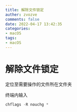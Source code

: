 ```yaml
---
title: 解除文件锁定
auther: zvozve
comments: false
date: 2022-04-17 13:42:35
categories:
- macOS
tags:
- macOS
---
```


# 解除文件锁定

定位至需要操作的文件所在文件夹

终端内输入

```swift
chflags -R nouchg *
```

